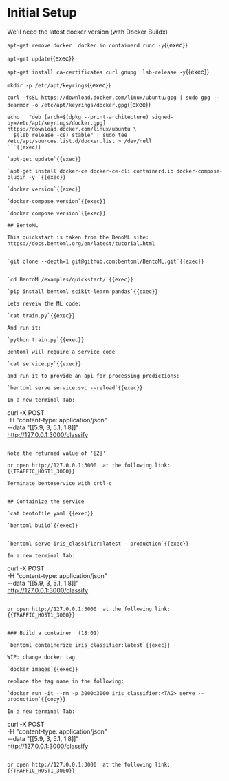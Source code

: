 
# Initial Setup

We'll need the latest docker version (with Docker Buildx)


`apt-get remove docker  docker.io containerd runc -y`{{exec}}   

`apt-get update`{{exec}}   

`apt-get install ca-certificates curl gnupg  lsb-release -y`{{exec}}   

`mkdir -p /etc/apt/keyrings`{{exec}}   

`curl -fsSL https://download.docker.com/linux/ubuntu/gpg | sudo gpg --dearmor -o /etc/apt/keyrings/docker.gpg`{{exec}}   

```
echo   "deb [arch=$(dpkg --print-architecture) signed-by=/etc/apt/keyrings/docker.gpg] https://download.docker.com/linux/ubuntu \
  $(lsb_release -cs) stable" | sudo tee /etc/apt/sources.list.d/docker.list > /dev/null
```{{exec}}   

`apt-get update`{{exec}}   

`apt-get install docker-ce docker-ce-cli containerd.io docker-compose-plugin -y `{{exec}}   

`docker version`{{exec}}   

`docker-compose version`{{exec}}   

`docker compose version`{{exec}}

## BentoML

This quickstart is taken from the BenoML site: https://docs.bentoml.org/en/latest/tutorial.html


`git clone --depth=1 git@github.com:bentoml/BentoML.git`{{exec}}


`cd BentoML/examples/quickstart/`{{exec}}

`pip install bentoml scikit-learn pandas`{{exec}}

Lets reveiw the ML code:

`cat train.py`{{exec}}

And run it:

`python train.py`{{exec}}

Bentoml will require a service code

`cat service.py`{{exec}}

and run it to provide an api for processing predictions:

`bentoml serve service:svc --reload`{{exec}}

In a new terminal Tab:

```
curl -X POST \
   -H "content-type: application/json" \
   --data "[[5.9, 3, 5.1, 1.8]]" \
   http://127.0.0.1:3000/classify
```{{exec}}

Note the returned value of '[2]'

or open http://127.0.0.1:3000  at the following link:
{{TRAFFIC_HOST1_3000}}

Terminate bentoservice with crtl-c


## Containize the service

`cat bentofile.yaml`{{exec}}

`bentoml build`{{exec}}


`bentoml serve iris_classifier:latest --production`{{exec}}

In a new terminal Tab:

```
curl -X POST \
   -H "content-type: application/json" \
   --data "[[5.9, 3, 5.1, 1.8]]" \
   http://127.0.0.1:3000/classify
```{{exec}}

or open http://127.0.0.1:3000  at the following link:
{{TRAFFIC_HOST1_3000}}


### Build a container  (18:01)

`bentoml containerize iris_classifier:latest`{{exec}}

WIP: change docker tag

`docker images`{{exec}}

replace the tag name in the following:

`docker run -it --rm -p 3000:3000 iris_classifier:<TAG> serve --production`{{copy}}

In a new terminal Tab:

```
curl -X POST \
   -H "content-type: application/json" \
   --data "[[5.9, 3, 5.1, 1.8]]" \
   http://127.0.0.1:3000/classify
```{{exec}}

or open http://127.0.0.1:3000  at the following link:
{{TRAFFIC_HOST1_3000}}

